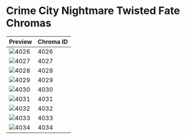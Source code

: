 # Crime City Nightmare Twisted Fate Chromas

| Preview | Chroma ID |
|---------|-----------|
| ![4026](https://raw.communitydragon.org/latest/plugins/rcp-be-lol-game-data/global/default/v1/champion-chroma-images/4/4026.png) | 4026 |
| ![4027](https://raw.communitydragon.org/latest/plugins/rcp-be-lol-game-data/global/default/v1/champion-chroma-images/4/4027.png) | 4027 |
| ![4028](https://raw.communitydragon.org/latest/plugins/rcp-be-lol-game-data/global/default/v1/champion-chroma-images/4/4028.png) | 4028 |
| ![4029](https://raw.communitydragon.org/latest/plugins/rcp-be-lol-game-data/global/default/v1/champion-chroma-images/4/4029.png) | 4029 |
| ![4030](https://raw.communitydragon.org/latest/plugins/rcp-be-lol-game-data/global/default/v1/champion-chroma-images/4/4030.png) | 4030 |
| ![4031](https://raw.communitydragon.org/latest/plugins/rcp-be-lol-game-data/global/default/v1/champion-chroma-images/4/4031.png) | 4031 |
| ![4032](https://raw.communitydragon.org/latest/plugins/rcp-be-lol-game-data/global/default/v1/champion-chroma-images/4/4032.png) | 4032 |
| ![4033](https://raw.communitydragon.org/latest/plugins/rcp-be-lol-game-data/global/default/v1/champion-chroma-images/4/4033.png) | 4033 |
| ![4034](https://raw.communitydragon.org/latest/plugins/rcp-be-lol-game-data/global/default/v1/champion-chroma-images/4/4034.png) | 4034 |